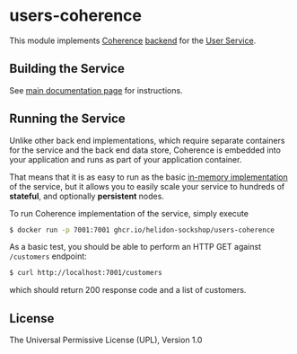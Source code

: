 # users-coherence

This module implements [Coherence](https://coherence.java.net/) [backend](src/main/java/io/helidon/examples/sockshop/users/coherence/CoherenceUserRepository.java)
for the [User Service](../README.md).

## Building the Service

See [main documentation page](../README.md#building-the-service) for instructions.

## Running the Service

Unlike other back end implementations, which require separate containers for the service
and the back end data store, Coherence is embedded into your application and runs as part
of your application container.

That means that it is as easy to run as the basic [in-memory implementation](../users-core/README.md)
of the service, but it allows you to easily scale your service to hundreds of **stateful**,
and optionally **persistent** nodes.

To run Coherence implementation of the service, simply execute

```bash
$ docker run -p 7001:7001 ghcr.io/helidon-sockshop/users-coherence
``` 

As a basic test, you should be able to perform an HTTP GET against `/customers` endpoint:

```bash
$ curl http://localhost:7001/customers
``` 
which should return 200 response code and a list of customers.

## License

The Universal Permissive License (UPL), Version 1.0
